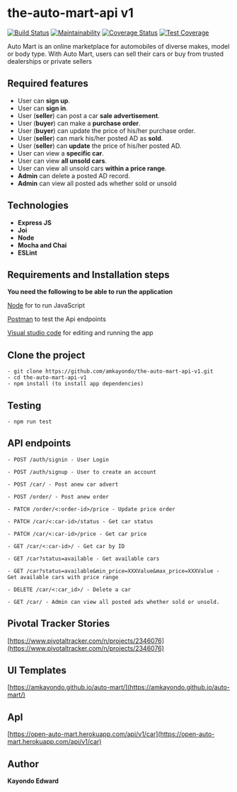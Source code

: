 # **the-auto-mart-api v1**
[![Build Status](https://travis-ci.com/amkayondo/the-auto-mart-api-v1.svg?branch=develop)](https://travis-ci.com/amkayondo/the-auto-mart-api-v1)  [![Maintainability](https://api.codeclimate.com/v1/badges/0cdaa3b153796295be3b/maintainability)](https://codeclimate.com/github/amkayondo/the-auto-mart-api-v1/maintainability) [![Coverage Status](https://coveralls.io/repos/github/amkayondo/the-auto-mart-api-v1/badge.svg)](https://coveralls.io/github/amkayondo/the-auto-mart-api-v1) [![Test Coverage](https://api.codeclimate.com/v1/badges/0cdaa3b153796295be3b/test_coverage)](https://codeclimate.com/github/amkayondo/the-auto-mart-api-v1/test_coverage)

Auto Mart is an online marketplace for automobiles of diverse makes, model or body type. With Auto Mart, users can sell their cars or buy from trusted dealerships or private sellers

## Required features
- User can **sign up**.
- User can **sign in**.
- User (**seller**) can post a car **sale advertisement**.
- User (**buyer**) can make a **purchase order**.
- User (**buyer**) can update the price of his/her purchase order.
- User (**seller**) can mark his/her posted AD as **sold**.
- User (**seller**) can **update** the price of his/her posted AD.
- User can view a **specific car**.
- User can view **all unsold cars**.
- User can view all unsold cars **within a price range**.
- **Admin** can delete a posted AD record.
- **Admin** can view all posted ads whether sold or unsold

## **Technologies**
- **Express JS**
- **Joi**
- **Node**
- **Mocha and Chai**
- **ESLint**

## Requirements and Installation steps
   **You need the following to be able to run the application**

[Node](https://nodejs.org/en/download/) for to run JavaScript
    
    
[Postman](https://www.getpostman.com/downloads/) to test the Api endpoints

[Visual studio code](https://code.visualstudio.com/download) for editing and running the app

## **Clone the project** 
    - git clone https://github.com/amkayondo/the-auto-mart-api-v1.git
    - cd the-auto-mart-api-v1
    - npm install (to install app dependencies)

## **Testing**
    - npm run test


## **API endpoints**
`- POST /auth/signin - User Login` 

`- POST /auth/signup - User to create an account` 

`- POST /car/ - Post anew car advert` 

`- POST /order/ - Post anew order` 

`- PATCH /order/<:order-id>/price - Update price order` 

`- PATCH /car/<:car-id>/status - Get car status` 

`- PATCH /car/<:car-id>/price - Get car price` 

`- GET /car/<:car-id>/ - Get car by ID` 

`- GET /car?status=available - Get available cars` 

`- GET /car?status=available&min_price=XXXValue&max_price=XXXValue - Get available cars with price range`

`- DELETE /car/<:car_id>/ - Delete a car` 

`- GET /car/ - Admin can view all posted ads whether sold or unsold. `

## **Pivotal Tracker Stories**
[https://www.pivotaltracker.com/n/projects/2346076](https://www.pivotaltracker.com/n/projects/2346076)

## **UI Templates**

[https://amkayondo.github.io/auto-mart/](https://amkayondo.github.io/auto-mart/)

## **ApI**
[https://open-auto-mart.herokuapp.com/api/v1/car](https://open-auto-mart.herokuapp.com/api/v1/car)

## **Author**
**Kayondo Edward**